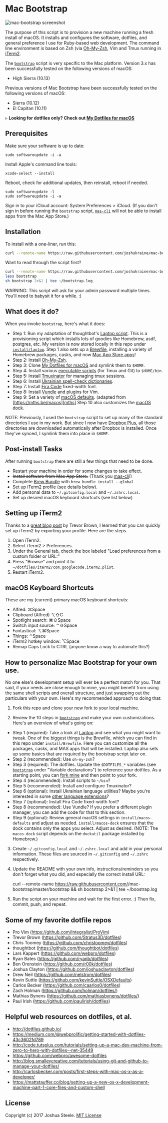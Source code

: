 Mac Bootstrap
=============

![mac-bootstrap screenshot][screenshot]

The purpose of this script is to provision a new machine running a fresh install of macOS. It installs and configures the software, dotfiles, and general preference I use for Ruby-based web development. The command line environment is based on Zsh (via [Oh-My-Zsh][omz], Vim and Tmux running in [iTerm2][iterm2].

The [`bootstrap`][bootstrap] script is very specific to the Mac platform. Version 3.x has been successfully tested on the following versions of macOS:

* High Sierra (10.13)

Previous versions of Mac Bootstrap have been successfully tested on the following versions of macOS:

* Sierra (10.12)
* El Capitan (10.11)

&#9657; **Looking for dotfiles only? Check out [My Dotfiles for macOS](http://jsua.co/dotfiles)**


Prerequisites
-------------

Make sure your software is up to date:

	sudo softwareupdate -i -a

Install Apple's command line tools:

	xcode-select --install

Reboot, check for additional updates, then reinstall, reboot if needed.

	sudo softwareupdate -l
	sudo softwareupdate -i -a

Sign in to your iCloud account: System Preferences > iCloud. (If you don't sign in before running the `bootstrap` script, [`mas-cli`][mas-cli] will not be able to install apps from the Mac App Store.)


Installation
------------

To install with a one-liner, run this:

```sh
curl --remote-name https://raw.githubusercontent.com/joshukraine/mac-bootstrap/master/bootstrap && sh bootstrap 2>&1 | tee ~/bootstrap.log
```

Want to read through the script first?
```sh
curl --remote-name https://raw.githubusercontent.com/joshukraine/mac-bootstrap/master/bootstrap
less bootstrap
sh bootstrap 2>&1 | tee ~/bootstrap.log
```

WARNING: This script will ask for your admin password multiple times. You'll need to babysit it for a while. :)


What does it do?
----------------

When you invoke `bootstrap`, here's what it does:

* Step 1: Run my adaptation of thoughtbot's [Laptop script][laptop]. This is a provisioning script which installs lots of goodies like Homebrew, asdf, postgres, etc. My version is now stored locally in this repo under [`install/laptop`][my-laptop]. Step 1 also sets up a [Brewfile][brew-bundle], installing a variety of Homebrew packages, casks, and now [Mac App Store apps][mas-cli]!
* Step 2: Install [Oh-My-Zsh][omz].
* Step 3: Clone [My Dotfiles for macOS][dotfiles] and symlink them to `$HOME`.
* Step 4: Install various [executable scripts][exe-scripts] (for Tmux and Git) to `$HOME/bin`.
* Step 5: Install [Tmuxinator][tmuxinator] for managing tmux sessions.
* Step 6: Install [Ukrainian spell-check dictionaries][dictionaries].
* Step 7: Install [Fira Code][fira-code] fixed-width font.
* Step 8: Install [Vundle][vundle] and plugins for Vim.
* Step 9: Set a variety of [macOS defaults][macos-defaults]. (adapted from [https://mths.be/macos][mths] Step 10 also customizes the [macOS dock][macos-dock].

NOTE: Previously, I used the `bootstrap` script to set up many of the standard directories I use in my work. But since I now have [Dropbox Plus][db-plus], all those directories are downloaded automatically after Dropbox is installed. Once they've synced, I symlink them into place in `$HOME`.


Post-install Tasks
------------------

After running `bootstrap` there are still a few things that need to be done.

* Restart your machine in order for some changes to take effect.
* ~~Install software from Mac App Store.~~ (Thank you [mas-cli][mas-cli]!)
* Complete [Brew Bundle][brew-bundle] with `brew bundle install --global`
* Set up iTerm2 profile (see details below).
* Add personal data to `~/.gitconfig.local` and `~/.zshrc.local`.
* Set up desired macOS keyboard shortcuts (see list below)


Setting up iTerm2
----------------

Thanks to a [great blog post][stratus3d] by Trevor Brown, I learned that you can quickly set up iTerm2 by exporting your profile. Here are the steps.

1. Open iTerm2.
2. Select iTerm2 > Preferences.
3. Under the General tab, check the box labeled "Load preferences from a custom folder or URL:"
4. Press "Browse" and point it to `~/dotfiles/iterm2/com.googlecode.iterm2.plist`.
5. Restart iTerm2.


macOS Keyboard Shortcuts
------------------------

These are my (current) primary macOS keyboard shortcuts:

* Alfred: &#8984;Space
* Clipboard (Alfred) &#8997;&#8679;C
* Spotlight search: &#8984;&#8679;Space
* Switch input source: &#8963;&#8679;Space
* Fantastical: &#8997;&#8984;Space
* Things: &#8963;Space
* iTerm2 hotkey window: &#8997;Space
* Remap Caps Lock to CTRL (anyone know a way to automate this?)


How to personalize Mac Bootstrap for your own use.
--------------------------------------------------

No one else's development setup will ever be a perfect match for you. That said, if your needs are close enough to mine, you might benefit from using the same shell scripts and overall structure, and just swapping out the particulars with your own. Here's my recommended approach to doing that:

1) Fork this repo and clone your new fork to your local machine.

2) Review the 10 steps in [`bootstrap`][bootstrap] and make your own customizations. Here's an overview of what's going on:

* Step 1 (required): Take a look at [Laptop][laptop] and see what you might want to tweak. One of the biggest things is the Brewfile, which you can find in this repo under `install/Brewfile`. Here you can customize all the packages, casks, and MAS apps that will be installed. Laptop also sets up some basics that are required by the bootstrap script later on.
* Step 2 (recommended): Use `oh-my-zsh`?
* Step 3 (required): The dotfiles. Update the `$DOTFILES_*` variables (see [`bootstrap`][bootstrap] under "Variable declarations") to reference your dotfiles. As a starting point, you can [fork mine][dotfiles] and then point to your fork.
* Step 4 (recommended): Install scripts to `~/bin`?
* Step 5 (recommended): Install and configure Tmuxinator?
* Step 6 (optional): Install Ukrainian language utilities? Maybe you're interested in some [other language extensions][lang-extensions]?
* Step 7 (optional): Install Fira Code fixed-width font?
* Step 8 (recommended): Use Vundle? If you prefer a different plugin manager, you can add the code for that to this section.
* Step 9 (optional): Review general macOS settings in `install/macos-defaults` and adjust as needed. `install/macos-dock` ensures that the dock contains only the apps you select. Adjust as desired. (NOTE: The `macos-dock` script depends on the `dockutil` package installed by Homebrew.)

3) Create `~/.gitconfig.local` and `~/.zshrc.local` and add in your personal information. These files are sourced in `~/.gitconfig` and `~/.zshrc` respectively.

4) Update the README with your own info, instructions/reminders so you don't forget what you did, and especially the correct install URL:

	curl --remote-name https://raw.githubusercontent.com/<your-github-username>/mac-bootstrap/master/bootstrap && sh bootstrap 2>&1 | tee ~/boostrap.log

5) Run the script on your machine and wait for the first error. :) Then fix, commit, push, and repeat.


Some of my favorite dotfile repos
---------------------------------

* Pro Vim (https://github.com/Integralist/ProVim)
* Trevor Brown (https://github.com/Stratus3D/dotfiles)
* Chris Toomey (https://github.com/christoomey/dotfiles)
* thoughtbot (https://github.com/thoughtbot/dotfiles)
* Lars Kappert (https://github.com/webpro/dotfiles)
* Ryan Bates (https://github.com/ryanb/dotfiles)
* Ben Orenstein (https://github.com/r00k/dotfiles)
* Joshua Clayton (https://github.com/joshuaclayton/dotfiles)
* Drew Neil (https://github.com/nelstrom/dotfiles)
* Kevin Suttle (https://github.com/kevinSuttle/OSXDefaults)
* Carlos Becker (https://github.com/caarlos0/dotfiles)
* Zach Holman (https://github.com/holman/dotfiles/)
* Mathias Bynens (https://github.com/mathiasbynens/dotfiles/)
* Paul Irish (https://github.com/paulirish/dotfiles)


Helpful web resources on dotfiles, et al.
-----------------------------------------

* http://dotfiles.github.io/
* https://medium.com/@webprolific/getting-started-with-dotfiles-43c3602fd789
* http://code.tutsplus.com/tutorials/setting-up-a-mac-dev-machine-from-zero-to-hero-with-dotfiles--net-35449
* https://github.com/webpro/awesome-dotfiles
* http://blog.smalleycreative.com/tutorials/using-git-and-github-to-manage-your-dotfiles/
* http://carlosbecker.com/posts/first-steps-with-mac-os-x-as-a-developer/
* https://mattstauffer.co/blog/setting-up-a-new-os-x-development-machine-part-1-core-files-and-custom-shell

License
-------

Copyright (c) 2017 Joshua Steele. [MIT License](https://github.com/joshukraine/mac-bootstrap/blob/master/LICENSE)

[screenshot]: https://s3.amazonaws.com/images.jsua.co/mac-bootstrap-high-sierra-installing.jpg
[omz]: http://ohmyz.sh/
[iterm2]: https://www.iterm2.com/
[bootstrap]: https://github.com/joshukraine/mac-bootstrap/blob/master/bootstrap
[mas-cli]: https://github.com/argon/mas
[laptop]: https://github.com/thoughtbot/laptop
[my-laptop]: https://github.com/joshukraine/mac-bootstrap/blob/master/install/laptop
[brew-bundle]: https://github.com/Homebrew/homebrew-bundle#usage
[dotfiles]: http://jsua.co/dotfiles
[exe-scripts]: https://github.com/joshukraine/mac-bootstrap/tree/master/bin
[tmuxinator]: https://github.com/tmuxinator/tmuxinator
[dictionaries]: http://extensions.services.openoffice.org/en/project/ukrainian-dictionary
[fira-code]: https://github.com/tonsky/FiraCode
[vundle]: https://github.com/VundleVim/Vundle.vim.git
[macos-defaults]: https://github.com/joshukraine/mac-bootstrap/blob/master/install/macos-defaults
[mths]: https://mths.be/macos
[macos-dock]: https://github.com/kcrawford/dockutil
[lang-extensions]: http://extensions.services.openoffice.org/en/search?f[0]=field_project_tags%3A157
[db-plus]: https://db.tt/Kmoif6SG
[stratus3d]: http://stratus3d.com/blog/2015/02/28/sync-iterm2-profile-with-dotfiles-repository/
